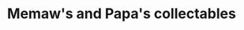 ---
title: "Memaw's and Papa's collectables"
url: /amarillo/memaws-and-papas-collectables/
shop: antiques
---